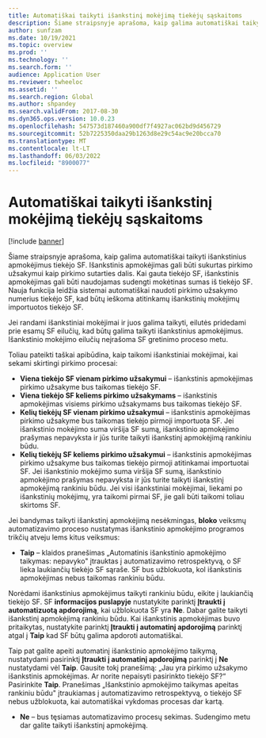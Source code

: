 ```yaml
---
title: Automatiškai taikyti išankstinį mokėjimą tiekėjų sąskaitoms
description: Šiame straipsnyje aprašoma, kaip galima automatiškai taikyti išankstinius apmokėjimus tiekėjo SF.
author: sunfzam
ms.date: 10/19/2021
ms.topic: overview
ms.prod: ''
ms.technology: ''
ms.search.form: ''
audience: Application User
ms.reviewer: twheeloc
ms.assetid: ''
ms.search.region: Global
ms.author: shpandey
ms.search.validFrom: 2017-08-30
ms.dyn365.ops.version: 10.0.23
ms.openlocfilehash: 547573d187460a900df7f4927ac062bd9d456729
ms.sourcegitcommit: 52b7225350daa29b1263d8e29c54ac9e20bcca70
ms.translationtype: MT
ms.contentlocale: lt-LT
ms.lasthandoff: 06/03/2022
ms.locfileid: "8900077"
---
```

# <a name="automatically-apply-to-vendor-invoices"></a>Automatiškai taikyti išankstinį mokėjimą tiekėjų sąskaitoms

[!include [banner](../includes/banner.md)]

Šiame straipsnyje aprašoma, kaip galima automatiškai taikyti išankstinius apmokėjimus tiekėjo SF. Išankstinis apmokėjimas gali būti sukurtas pirkimo užsakymui kaip pirkimo sutarties dalis. Kai gauta tiekėjo SF, išankstinis apmokėjimas gali būti naudojamas sudengti mokėtinas sumas iš tiekėjo SF. Nauja funkcija leidžia sistemai automatiškai naudoti pirkimo užsakymo numerius tiekėjo SF, kad būtų ieškoma atitinkamų išankstinių mokėjimų importuotos tiekėjo SF.

Jei randami išankstiniai mokėjimai ir juos galima taikyti, eilutės pridedami prie esamų SF eilučių, kad būtų galima taikyti išankstinius apmokėjimus. Išankstinio mokėjimo eilučių neįrašoma SF gretinimo proceso metu.

Toliau pateikti taškai apibūdina, kaip taikomi išankstiniai mokėjimai, kai sekami skirtingi pirkimo procesai:

- **Viena tiekėjo SF vienam pirkimo užsakymui** – išankstinis apmokėjimas pirkimo užsakyme bus taikomas tiekėjo SF.
- **Viena tiekėjo SF keliems pirkimo užsakymams** – išankstinis apmokėjimas visiems pirkimo užsakymams bus taikomas tiekėjo SF.
- **Kelių tiekėjų SF vienam pirkimo užsakymui** – išankstinis apmokėjimas pirkimo užsakyme bus taikomas tiekėjo pirmoji importuota SF. Jei išankstinio mokėjimo suma viršija SF sumą, išankstinio apmokėjimo prašymas nepavyksta ir jūs turite taikyti išankstinį apmokėjimą rankiniu būdu.
- **Kelių tiekėjų SF keliems pirkimo užsakymui** – išankstinis apmokėjimas pirkimo užsakyme bus taikomas tiekėjo pirmoji atitinkamai importuotai SF. Jei išankstinio mokėjimo suma viršija SF sumą, išankstinio apmokėjimo prašymas nepavyksta ir jūs turite taikyti išankstinį apmokėjimą rankiniu būdu. Jei visi išankstiniai mokėjimai, liekami po išankstinių mokėjimų, yra taikomi pirmai SF, jie gali būti taikomi toliau skirtoms SF.

Jei bandymas taikyti išankstinį apmokėjimą nesėkmingas, **bloko** veiksmų automatizavimo proceso nustatymas išankstinio apmokėjimo programos trikčių atveju lems kitus veiksmus:

- **Taip** – klaidos pranešimas „Automatinis išankstinio apmokėjimo taikymas: nepavyko" įtrauktas į automatizavimo retrospektyvą, o SF lieka laukiančių tiekėjo SF sąraše. SF bus užblokuota, kol išankstinis apmokėjimas nebus taikomas rankiniu būdu.

Norėdami išankstinius apmokėjimus taikyti rankiniu būdu, eikite į laukiančią tiekėjo SF. SF **informacijos puslapyje** nustatykite parinktį **Įtraukti į automatizuotą apdorojimą**, kai užblokuota SF yra **Ne**. Dabar galite taikyti išankstinį apmokėjimą rankiniu būdu. Kai išankstinis apmokėjimas buvo pritaikytas, nustatykite parinktį **Įtraukti į automatinį apdorojimą** parinktį atgal į **Taip** kad SF būtų galima apdoroti automatiškai.

Taip pat galite apeiti automatinį išankstinio apmokėjimo taikymą, nustatydami pasirinktį **Įtraukti į automatinį apdorojimą** parinktį į **Ne** nustatydami vėl **Taip**. Gausite tokį pranešimą: „Jau yra pirkimo užsakymo išankstinis apmokėjimas. Ar norite nepaisyti pasirinkto tiekėjo SF?“ Pasirinkite **Taip**. Pranešimas „Išankstinio apmokėjimo taikymas apeitas rankiniu būdu" įtraukiamas į automatizavimo retrospektyvą, o tiekėjo SF nebus užblokuota, kai automatiškai vykdomas procesas dar kartą.

- **Ne** – bus tęsiamas automatizavimo procesų sekimas. Sudengimo metu dar galite taikyti išankstinį apmokėjimą.
